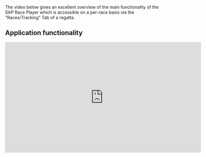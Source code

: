 The video below gives an excellent overview of the main functionality of the SAP Race Player which is accessible on a per-race basis via the "Races/Tracking" Tab of a regatta.

## Application functionality

<iframe
  title="vimeo-player"
  src="https://player.vimeo.com/video/786236240?h=5837f0d8b3"
  width="640"
  height="360"
  frameborder="0"
  allowfullscreen>
</iframe>



